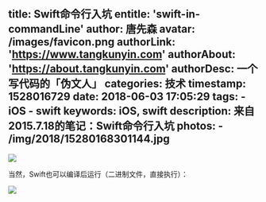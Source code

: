 title: Swift命令行入坑
entitle: 'swift-in-commandLine'
author: 唐先森
avatar: /images/favicon.png
authorLink: 'https://www.tangkunyin.com'
authorAbout: 'https://about.tangkunyin.com'
authorDesc: 一个写代码的「伪文人」
categories: 技术
timestamp: 1528016729
date: 2018-06-03 17:05:29
tags:
    - iOS
    - swift
keywords: iOS, swift
description: 来自2015.7.18的笔记：Swift命令行入坑
photos:
    - /img/2018/15280168301144.jpg
---

![](/img/2018/15280168301144.jpg)

当然，Swift也可以编译后运行（二进制文件，直接执行）：

![](/img/2018/15280168431585.jpg)



